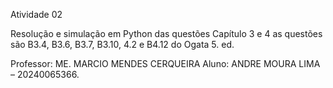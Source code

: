 Atividade 02 

Resolução e simulação em Python das questões Capítulo 3 e 4 as questões são B3.4, B3.6, B3.7, B3.10, 4.2 e B4.12  do Ogata 5. ed.

Professor: ME. MARCIO MENDES CERQUEIRA
Aluno: ANDRE MOURA LIMA – 20240065366.
